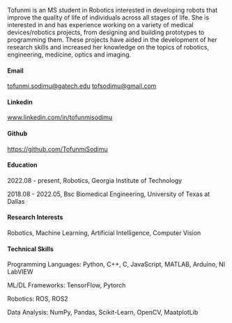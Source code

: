 
Tofunmi is an MS student in Robotics interested in developing robots that improve the quality of life of individuals across all stages of life. She is interested in and has experience working on a variety of medical devices/robotics projects, from designing and building prototypes to programming them. These projects have aided in the development of her research skills and increased her knowledge on the topics of robotics, engineering, medicine, optics and imaging.

#### Email
tofunmi.sodimu@gatech.edu
tofsodimu@gmail.com

#### Linkedin
www.linkedin.com/in/tofunmisodimu

#### Github
https://github.com/TofunmiSodimu

#### Education
2022.08 - present, Robotics, Georgia Institute of Technology

2018.08 - 2022.05, Bsc Biomedical Engineering, University of Texas at Dallas

#### Research Interests
Robotics, Machine Learning, Artificial Intelligence, Computer Vision

#### Technical Skills
Programming Languages: Python, C++, C, JavaScript, MATLAB, Arduino, NI LabVIEW  

ML/DL Frameworks: TensorFlow, Pytorch  

Robotics: ROS, ROS2

Data Analysis: NumPy, Pandas, Scikit-Learn, OpenCV, MaatplotLib
